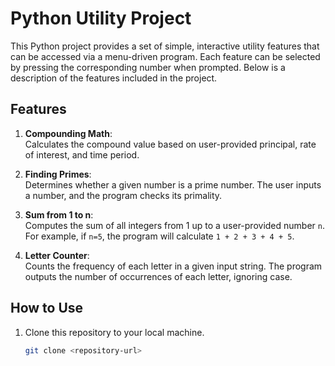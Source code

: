 # Python Utility Project

This Python project provides a set of simple, interactive utility features that can be accessed via a menu-driven program. Each feature can be selected by pressing the corresponding number when prompted. Below is a description of the features included in the project.

## Features

1. **Compounding Math**:  
   Calculates the compound value based on user-provided principal, rate of interest, and time period.

2. **Finding Primes**:  
   Determines whether a given number is a prime number. The user inputs a number, and the program checks its primality.

3. **Sum from 1 to n**:  
   Computes the sum of all integers from 1 up to a user-provided number `n`. For example, if `n=5`, the program will calculate `1 + 2 + 3 + 4 + 5`.

4. **Letter Counter**:  
   Counts the frequency of each letter in a given input string. The program outputs the number of occurrences of each letter, ignoring case.

## How to Use

1. Clone this repository to your local machine.
   ```bash
   git clone <repository-url>
